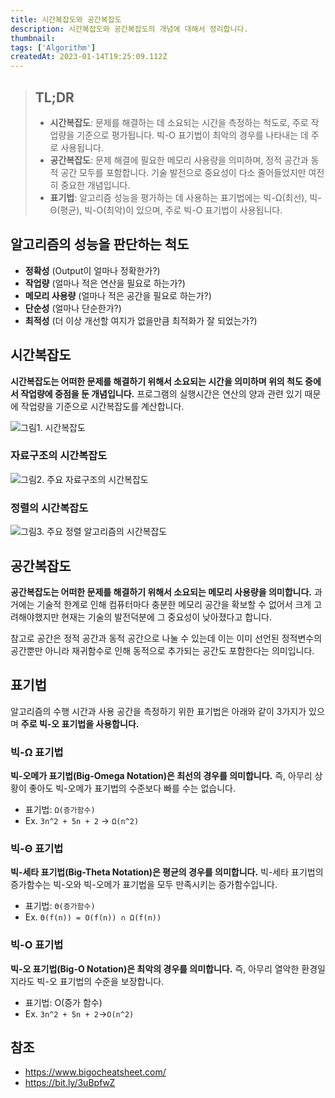 ```yaml
---
title: 시간복잡도와 공간복잡도
description: 시간복잡도와 공간복잡도의 개념에 대해서 정리합니다.
thumbnail:
tags: ['Algorithm']
createdAt: 2023-01-14T19:25:09.112Z
---
```


> ## TL;DR
>
> - **시간복잡도**: 문제를 해결하는 데 소요되는 시간을 측정하는 척도로, 주로 작업량을 기준으로 평가됩니다. 빅-O 표기법이 최악의 경우를 나타내는 데 주로 사용됩니다.
> - **공간복잡도**: 문제 해결에 필요한 메모리 사용량을 의미하며, 정적 공간과 동적 공간 모두를 포함합니다. 기술 발전으로 중요성이 다소 줄어들었지만 여전히 중요한 개념입니다.
> - **표기법**: 알고리즘 성능을 평가하는 데 사용하는 표기법에는 빅-Ω(최선), 빅-Θ(평균), 빅-O(최악)이 있으며, 주로 빅-O 표기법이 사용됩니다.

## 알고리즘의 성능을 판단하는 척도

- **정확성** (Output이 얼마나 정확한가?)
- **작업량** (얼마나 적은 연산을 필요로 하는가?)
- **메모리 사용량** (얼마나 적은 공간을 필요로 하는가?)
- **단순성** (얼마나 단순한가?)
- **최적성** (더 이상 개선할 여지가 없을만큼 최적화가 잘 되었는가?)

## 시간복잡도

**시간복잡도는 어떠한 문제를 해결하기 위해서 소요되는 시간을 의미하며 위의 척도 중에서 작업량에 중점을 둔 개념입니다.** 프로그램의 실행시간은 연산의 양과 관련 있기 때문에 작업량을 기준으로 시간복잡도를 계산합니다.

![그림1. 시간복잡도](/assets/contents/time-space-complexity/1.png)

### 자료구조의 시간복잡도

![그림2. 주요 자료구조의 시간복잡도](/assets/contents/time-space-complexity/2.png)

### 정렬의 시간복잡도

![그림3. 주요 정렬 알고리즘의 시간복잡도](/assets/contents/time-space-complexity/3.png)

## 공간복잡도

**공간복잡도는 어떠한 문제를 해결하기 위해서 소요되는 메모리 사용량을 의미합니다.** 과거에는 기술적 한계로 인해 컴퓨터마다 충분한 메모리 공간을 확보할 수 없어서 크게 고려해야했지만 현재는 기술의 발전덕분에 그 중요성이 낮아졌다고 합니다.

참고로 공간은 정적 공간과 동적 공간으로 나눌 수 있는데 이는 이미 선언된 정적변수의 공간뿐만 아니라 재귀함수로 인해 동적으로 추가되는 공간도 포함한다는 의미입니다.

## 표기법

알고리즘의 수행 시간과 사용 공간을 측정하기 위한 표기법은 아래와 같이 3가지가 있으며 **주로 빅-오 표기법을 사용합니다.**

### 빅-Ω 표기법

**빅-오메가 표기법(Big-Omega Notation)은 최선의 경우를 의미합니다.** 즉, 아무리 상황이 좋아도 빅-오메가 표기법의 수준보다 빠를 수는 없습니다.

- 표기법: `Ω(증가함수)`
- Ex. `3n^2 + 5n + 2` -> `Ω(n^2)`

### 빅-Θ 표기법

**빅-세타 표기법(Big-Theta Notation)은 평균의 경우를 의미합니다.** 빅-세타 표기법의 증가함수는 빅-오와 빅-오메가 표기법을 모두 만족시키는 증가함수입니다.

- 표기법: `Θ(증가함수)`
- Ex. `Θ(f(n)) = O(f(n)) ∩ Ω(f(n))`

### 빅-O 표기법

**빅-오 표기법(Big-O Notation)은 최악의 경우를 의미합니다.** 즉, 아무리 열악한 환경일지라도 빅-오 표기법의 수준을 보장합니다.

- 표기법: O(증가 함수)
- Ex. `3n^2 + 5n + 2`->`O(n^2)`

## 참조

- https://www.bigocheatsheet.com/
- https://bit.ly/3uBpfwZ
